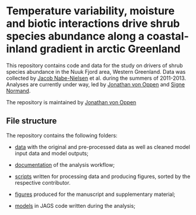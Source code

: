 # Temperature variability, moisture and biotic interactions drive shrub species abundance along a coastal-inland gradient in arctic Greenland
This repository contains code and data for the study on drivers of shrub species abundance in the Nuuk Fjord area, Western Greenland. Data was collected by [Jacob Nabe-Nielsen](mailto:jnn@bios.au.dk) et al. during the summers of 2011-2013. Analyses are currently under way, led by [Jonathan von Oppen](mailto:jonathan.vonoppen@bio.au.dk) and [Signe Normand](mailto:signe.normand@bio.au.dk).

The repository is maintained by [Jonathan von Oppen](mailto:jonathan.vonoppen@bio.au.dk)

## File structure
The repository contains the following folders:

* [data](https://github.com/jonathanvonoppen/nuuk_shrub_drivers/tree/master/data) with the original and pre-processed data as well as cleaned model input data and model outputs;

* [documentation](https://github.com/jonathanvonoppen/nuuk_shrub_drivers/tree/master/documentation) of the analysis workflow;

* [scripts](https://github.com/jonathanvonoppen/nuuk_shrub_drivers/tree/master/scripts) written for processing data and producing figures, sorted by the respective contributor.

* [figures](https://github.com/jonathanvonoppen/nuuk_shrub_drivers/tree/master/figures) produced for the manuscript and supplementary material;

* [models](https://github.com/jonathanvonoppen/nuuk_shrub_drivers/tree/master/models) in JAGS code written during the analysis;

